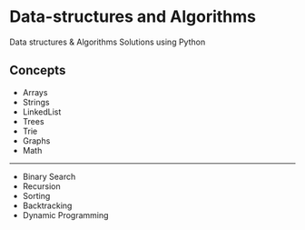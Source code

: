 # Data-structures and Algorithms
Data structures & Algorithms Solutions using Python 

## Concepts

- Arrays
- Strings
- LinkedList
- Trees
- Trie
- Graphs
- Math
---
- Binary Search
- Recursion
- Sorting
- Backtracking
- Dynamic Programming
